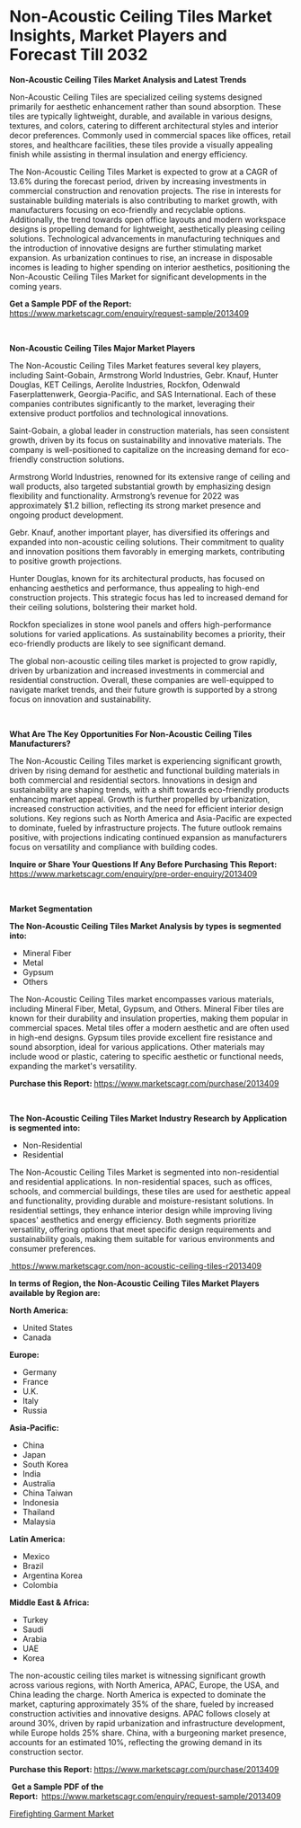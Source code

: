 <p><h1>Non-Acoustic Ceiling Tiles Market Insights, Market Players and Forecast Till 2032</h1></p><p><strong>Non-Acoustic Ceiling Tiles Market Analysis and Latest Trends</strong></p>
<p><p>Non-Acoustic Ceiling Tiles are specialized ceiling systems designed primarily for aesthetic enhancement rather than sound absorption. These tiles are typically lightweight, durable, and available in various designs, textures, and colors, catering to different architectural styles and interior decor preferences. Commonly used in commercial spaces like offices, retail stores, and healthcare facilities, these tiles provide a visually appealing finish while assisting in thermal insulation and energy efficiency.</p><p>The Non-Acoustic Ceiling Tiles Market is expected to grow at a CAGR of 13.6% during the forecast period, driven by increasing investments in commercial construction and renovation projects. The rise in interests for sustainable building materials is also contributing to market growth, with manufacturers focusing on eco-friendly and recyclable options. Additionally, the trend towards open office layouts and modern workspace designs is propelling demand for lightweight, aesthetically pleasing ceiling solutions. Technological advancements in manufacturing techniques and the introduction of innovative designs are further stimulating market expansion. As urbanization continues to rise, an increase in disposable incomes is leading to higher spending on interior aesthetics, positioning the Non-Acoustic Ceiling Tiles Market for significant developments in the coming years.</p></p>
<p><strong>Get a Sample PDF of the Report:&nbsp;</strong> <a href="https://www.marketscagr.com/enquiry/request-sample/2013409?utm_campaign=3536&utm_medium=2&utm_source=Github&utm_content=ia&utm_term=06042025&utm_id=non-acoustic-ceiling-tiles">https://www.marketscagr.com/enquiry/request-sample/2013409</a></p>
<p>&nbsp;</p>
<p><strong>Non-Acoustic Ceiling Tiles Major Market Players</strong></p>
<p><p>The Non-Acoustic Ceiling Tiles Market features several key players, including Saint-Gobain, Armstrong World Industries, Gebr. Knauf, Hunter Douglas, KET Ceilings, Aerolite Industries, Rockfon, Odenwald Faserplattenwerk, Georgia-Pacific, and SAS International. Each of these companies contributes significantly to the market, leveraging their extensive product portfolios and technological innovations.</p><p>Saint-Gobain, a global leader in construction materials, has seen consistent growth, driven by its focus on sustainability and innovative materials. The company is well-positioned to capitalize on the increasing demand for eco-friendly construction solutions.</p><p>Armstrong World Industries, renowned for its extensive range of ceiling and wall products, also targeted substantial growth by emphasizing design flexibility and functionality. Armstrong’s revenue for 2022 was approximately $1.2 billion, reflecting its strong market presence and ongoing product development.</p><p>Gebr. Knauf, another important player, has diversified its offerings and expanded into non-acoustic ceiling solutions. Their commitment to quality and innovation positions them favorably in emerging markets, contributing to positive growth projections.</p><p>Hunter Douglas, known for its architectural products, has focused on enhancing aesthetics and performance, thus appealing to high-end construction projects. This strategic focus has led to increased demand for their ceiling solutions, bolstering their market hold.</p><p>Rockfon specializes in stone wool panels and offers high-performance solutions for varied applications. As sustainability becomes a priority, their eco-friendly products are likely to see significant demand.</p><p>The global non-acoustic ceiling tiles market is projected to grow rapidly, driven by urbanization and increased investments in commercial and residential construction. Overall, these companies are well-equipped to navigate market trends, and their future growth is supported by a strong focus on innovation and sustainability.</p></p>
<p>&nbsp;</p>
<p><strong>What Are The Key Opportunities For Non-Acoustic Ceiling Tiles Manufacturers?</strong></p>
<p><p>The Non-Acoustic Ceiling Tiles market is experiencing significant growth, driven by rising demand for aesthetic and functional building materials in both commercial and residential sectors. Innovations in design and sustainability are shaping trends, with a shift towards eco-friendly products enhancing market appeal. Growth is further propelled by urbanization, increased construction activities, and the need for efficient interior design solutions. Key regions such as North America and Asia-Pacific are expected to dominate, fueled by infrastructure projects. The future outlook remains positive, with projections indicating continued expansion as manufacturers focus on versatility and compliance with building codes.</p></p>
<p><strong>Inquire or Share Your Questions If Any Before Purchasing This Report:</strong> <a href="https://www.marketscagr.com/enquiry/pre-order-enquiry/2013409?utm_campaign=3536&utm_medium=2&utm_source=Github&utm_content=ia&utm_term=06042025&utm_id=non-acoustic-ceiling-tiles">https://www.marketscagr.com/enquiry/pre-order-enquiry/2013409</a></p>
<p>&nbsp;</p>
<p><strong>Market Segmentation</strong></p>
<p><strong>The Non-Acoustic Ceiling Tiles Market Analysis by types is segmented into:</strong></p>
<p><ul><li>Mineral Fiber</li><li>Metal</li><li>Gypsum</li><li>Others</li></ul></p>
<p><p>The Non-Acoustic Ceiling Tiles market encompasses various materials, including Mineral Fiber, Metal, Gypsum, and Others. Mineral Fiber tiles are known for their durability and insulation properties, making them popular in commercial spaces. Metal tiles offer a modern aesthetic and are often used in high-end designs. Gypsum tiles provide excellent fire resistance and sound absorption, ideal for various applications. Other materials may include wood or plastic, catering to specific aesthetic or functional needs, expanding the market's versatility.</p></p>
<p><strong>Purchase this Report:&nbsp;</strong><a href="https://www.marketscagr.com/purchase/2013409?utm_campaign=3536&utm_medium=2&utm_source=Github&utm_content=ia&utm_term=06042025&utm_id=non-acoustic-ceiling-tiles">https://www.marketscagr.com/purchase/2013409</a></p>
<p>&nbsp;</p>
<p><strong>The Non-Acoustic Ceiling Tiles Market Industry Research by Application is segmented into:</strong></p>
<p><ul><li>Non-Residential</li><li>Residential</li></ul></p>
<p><p>The Non-Acoustic Ceiling Tiles Market is segmented into non-residential and residential applications. In non-residential spaces, such as offices, schools, and commercial buildings, these tiles are used for aesthetic appeal and functionality, providing durable and moisture-resistant solutions. In residential settings, they enhance interior design while improving living spaces' aesthetics and energy efficiency. Both segments prioritize versatility, offering options that meet specific design requirements and sustainability goals, making them suitable for various environments and consumer preferences.</p></p>
<p><a href="https://www.marketscagr.com/non-acoustic-ceiling-tiles-r2013409?utm_campaign=3536&utm_medium=2&utm_source=Github&utm_content=ia&utm_term=06042025&utm_id=non-acoustic-ceiling-tiles">&nbsp;https://www.marketscagr.com/non-acoustic-ceiling-tiles-r2013409</a></p>
<p><strong>In terms of Region, the Non-Acoustic Ceiling Tiles Market Players available by Region are:</strong></p>
<p>
    <p> <strong> North America: </strong>
        <ul>
            <li>United States</li>
            <li>Canada</li>
        </ul>
        </p> 
    <p> <strong> Europe: </strong>
        <ul>
            <li>Germany</li>
            <li>France</li>
            <li>U.K.</li>
            <li>Italy</li>
            <li>Russia</li>
        </ul>
        </p> 
    <p> <strong> Asia-Pacific: </strong>
        <ul>
            <li>China</li>
            <li>Japan</li>
            <li>South Korea</li>
            <li>India</li>
            <li>Australia</li>
            <li>China Taiwan</li>
            <li>Indonesia</li>
            <li>Thailand</li>
            <li>Malaysia</li>
        </ul>
        </p> 
    <p> <strong> Latin America: </strong>
        <ul>
            <li>Mexico</li>
            <li>Brazil</li>
            <li>Argentina Korea</li>
            <li>Colombia</li>
        </ul>
        </p> 
    <p> <strong> Middle East & Africa: </strong>
        <ul>
            <li>Turkey</li>
            <li>Saudi</li>
            <li>Arabia</li>
            <li>UAE</li>
            <li>Korea</li>
        </ul>
    </p>
    </p>
<p><p>The non-acoustic ceiling tiles market is witnessing significant growth across various regions, with North America, APAC, Europe, the USA, and China leading the charge. North America is expected to dominate the market, capturing approximately 35% of the share, fueled by increased construction activities and innovative designs. APAC follows closely at around 30%, driven by rapid urbanization and infrastructure development, while Europe holds 25% share. China, with a burgeoning market presence, accounts for an estimated 10%, reflecting the growing demand in its construction sector.</p></p>
<p><strong>Purchase this Report: </strong><a href="https://www.marketscagr.com/purchase/2013409?utm_campaign=3536&utm_medium=2&utm_source=Github&utm_content=ia&utm_term=06042025&utm_id=non-acoustic-ceiling-tiles">https://www.marketscagr.com/purchase/2013409</a></p>
<p>&nbsp;<strong>Get a Sample PDF of the Report:&nbsp;&nbsp;</strong><a href="https://www.marketscagr.com/enquiry/request-sample/2013409?utm_campaign=3536&utm_medium=2&utm_source=Github&utm_content=ia&utm_term=06042025&utm_id=non-acoustic-ceiling-tiles">https://www.marketscagr.com/enquiry/request-sample/2013409</a></p>
<p><strong></strong></p>
<p><p><a href="https://github.com/mudgeadamsvx/Market-Research-Report-List-1/blob/main/firefighting-garment-market.md?utm_campaign=3536&utm_medium=2&utm_source=Github&utm_content=ia&utm_term=06042025&utm_id=non-acoustic-ceiling-tiles">Firefighting Garment Market</a></p></p>